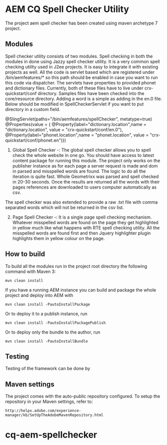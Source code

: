 # AEM CQ Spell Checker Utility

The project aem spell checker has been created  using maven archetype 7 project.

## Modules

Spell checker utility consists of two modules. Spell checking in both the modules in done using Jazzy spell checker utility. It is a very common spell checking utility used in J2ee projects. It is easy to integrate it with existing projects as well. All the code is servlet based which are registered under /bin/aemfeatures/* so this path should be enabled in case you want to run this code via dispatcher. The servlets have properties to provided phonet and dictionary files. Currently, both of these files have to live under crx-quickstart/conf directory. Samples files have been checked into the core/resource directory. Adding a word is a simple as adding in the en.0 file. Below should be modified in SpellCheckerServlet if you want to put directory in a custom field.

@SlingServlet(paths="/bin/aemfeatures/spellChecker", metatype=true)
@Properties(value = {
		@Property(label="dictionary.location",name = "dictionary.location", value = "crx-quickstart/conf/en.0"),
		@Property(label="phonet.location",name = "phonet.location", value = "crx-quickstart/conf/phonet.en")})    

1) Global Spell Checker -: The global spell checker allows you to spell check the whole website in one go. You should have access to latest content package for running this module. The project only works on the publisher instance as for each page a server request is made and dom in parsed and misspelled words are found. The logic to do all the iteration is quite fast. Whole Geometrixx was parsed and spell checked in 20-30 seconds. Once the results are returned all the words with their pages references are downloaded to users computer automatically as csv. 

The spell checker was also extended to provide a raw .txt file with comma separated words which will not be returned in the csv list.  

2) Page Spell Checker -: It is a single page spell checking mechanism. Whatever misspelled words are found on the page they get highlighted in yellow much like what happens with RTE spell checking utility. All the misspelled words are found first and then Jquery highlighter plugin highlights them in yellow colour on the page.

## How to build

To build all the modules run in the project root directory the following command with Maven 3:

    mvn clean install

If you have a running AEM instance you can build and package the whole project and deploy into AEM with  

    mvn clean install -PautoInstallPackage
    
Or to deploy it to a publish instance, run

    mvn clean install -PautoInstallPackagePublish
    
Or to deploy only the bundle to the author, run

    mvn clean install -PautoInstallBundle

## Testing

Testing of the framework can be done by 


## Maven settings

The project comes with the auto-public repository configured. To setup the repository in your Maven settings, refer to:

    http://helpx.adobe.com/experience-manager/kb/SetUpTheAdobeMavenRepository.html
# cq-aem-spellchecker 
